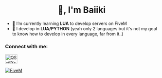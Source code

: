 <h1 align="center">👋, I'm Baiiki</h1>


- 🌱 I’m currently learning **LUA** to develop servers on FiveM
- 👯 I develop in **LUA/PYTHON** (yeah only 2 languages but it's not my goal to know how to develop in every language, far from it..)

<h3 align="left">Connect with me:</h3>
<p align="left">
<a href="https://discord.gg/cQQF7HsTRs" target="blank"><img align="center" src="https://raw.githubusercontent.com/rahuldkjain/github-profile-readme-generator/master/src/images/icons/Social/discord.svg" alt="QSc6XsnwSp" height="30" width="40" /></a>
</p>

<a href="https://forum.cfx.re/u/baiiki/">  <img src="https://forum.cfx.re/uploads/default/original/4X/f/7/b/f7bd789d9d3ad55ff91dc57979e485e99e1a5273.png" alt="FiveM"></a>



<!--All my python repositories are no longer intended to be maintained.


## Discord
Add me on discord: **baiiki**
Join BK`Developpement [here](https://discord.gg/kh2g9BGtkT)

**Baiiki/Baiiki** is a ✨ _special_ ✨ repository because its `README.md` (this file) appears on your GitHub profile.

Here are some ideas to get you started:

- 🔭 I’m currently working on ...
- 🌱 I’m currently learning ...
- 👯 I’m looking to collaborate on ...
- 🤔 I’m looking for help with ...
- 💬 Ask me about ...
- 📫 How to reach me: ...
- 😄 Pronouns: ...
- ⚡ Fun fact: ...
-->
